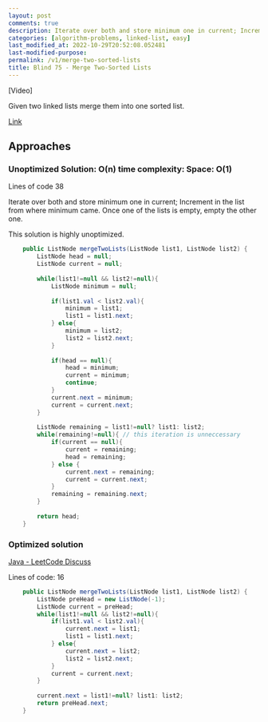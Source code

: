 ```yaml
---
layout: post
comments: true
description: Iterate over both and store minimum one in current; Increment in the list from where minimum came. Once one of the lists is empty, empty the other one.
categories: [algorithm-problems, linked-list, easy]
last_modified_at: 2022-10-29T20:52:08.052481
last-modified-purpose:
permalink: /v1/merge-two-sorted-lists
title: Blind 75 - Merge Two-Sorted Lists
---
```


[Video]

Given two linked lists merge them into one sorted list.

[Link](https://leetcode.com/problems/merge-two-sorted-lists/)

## Approaches

### Unoptimized Solution: O(n) time complexity: Space: O(1)

Lines of code 38

Iterate over both and store minimum one in current; Increment in the list from where minimum came. Once one of the lists is empty, empty the other one.

This solution is highly unoptimized.

```java
    public ListNode mergeTwoLists(ListNode list1, ListNode list2) {
        ListNode head = null;
        ListNode current = null;
        
        while(list1!=null && list2!=null){
            ListNode minimum = null;
            
            if(list1.val < list2.val){
                minimum = list1;
                list1 = list1.next;
            } else{
                minimum = list2;
                list2 = list2.next;
            }
            
            if(head == null){
                head = minimum;
                current = minimum;
                continue;
            }
            current.next = minimum;
            current = current.next;
        }
        
        ListNode remaining = list1!=null? list1: list2; 
        while(remaining!=null){ // this iteration is unneccessary
            if(current == null){
                current = remaining;
                head = remaining;
            } else {
                current.next = remaining;
                current = current.next;
            }
            remaining = remaining.next;
        }
        
        return head;
    }
```

### Optimized solution

[Java - LeetCode Discuss](https://leetcode.com/problems/merge-two-sorted-lists/discuss/2809815/Java)

Lines of code: 16

```java
    public ListNode mergeTwoLists(ListNode list1, ListNode list2) {
        ListNode preHead = new ListNode(-1);
        ListNode current = preHead;
        while(list1!=null && list2!=null){            
            if(list1.val < list2.val){
                current.next = list1;
                list1 = list1.next;
            } else{
                current.next = list2;
                list2 = list2.next;
            }
            current = current.next;
        }
        
        current.next = list1!=null? list1: list2;
        return preHead.next;
    }
```
